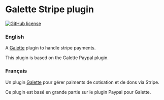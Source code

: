 # Galette Stripe plugin

[![GitHub license](https://img.shields.io/github/license/galette/galette.svg)](https://github.com/galette/plugin-stripe/blob/master/COPYING)

### English

A [Galette](https://galette.eu) plugin to handle stripe payments.

This plugin is based on the Galette Paypal plugin.

### Français

Un plugin [Galette](https://galette.eu) pour gérer paiments de cotisation et de dons via Stripe.

Ce plugin est basé en grande partie sur le plugin Paypal pour Galette.
